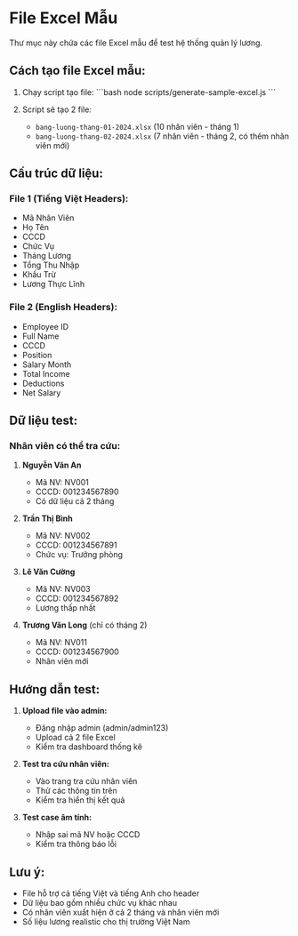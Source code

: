 # File Excel Mẫu

Thư mục này chứa các file Excel mẫu để test hệ thống quản lý lương.

## Cách tạo file Excel mẫu:

1. Chạy script tạo file:
\`\`\`bash
node scripts/generate-sample-excel.js
\`\`\`

2. Script sẽ tạo 2 file:
   - `bang-luong-thang-01-2024.xlsx` (10 nhân viên - tháng 1)
   - `bang-luong-thang-02-2024.xlsx` (7 nhân viên - tháng 2, có thêm nhân viên mới)

## Cấu trúc dữ liệu:

### File 1 (Tiếng Việt Headers):
- Mã Nhân Viên
- Họ Tên
- CCCD
- Chức Vụ
- Tháng Lương
- Tổng Thu Nhập
- Khấu Trừ
- Lương Thực Lĩnh

### File 2 (English Headers):
- Employee ID
- Full Name
- CCCD
- Position
- Salary Month
- Total Income
- Deductions
- Net Salary

## Dữ liệu test:

### Nhân viên có thể tra cứu:
1. **Nguyễn Văn An**
   - Mã NV: NV001
   - CCCD: 001234567890
   - Có dữ liệu cả 2 tháng

2. **Trần Thị Bình**
   - Mã NV: NV002
   - CCCD: 001234567891
   - Chức vụ: Trưởng phòng

3. **Lê Văn Cường**
   - Mã NV: NV003
   - CCCD: 001234567892
   - Lương thấp nhất

4. **Trương Văn Long** (chỉ có tháng 2)
   - Mã NV: NV011
   - CCCD: 001234567900
   - Nhân viên mới

## Hướng dẫn test:

1. **Upload file vào admin:**
   - Đăng nhập admin (admin/admin123)
   - Upload cả 2 file Excel
   - Kiểm tra dashboard thống kê

2. **Test tra cứu nhân viên:**
   - Vào trang tra cứu nhân viên
   - Thử các thông tin trên
   - Kiểm tra hiển thị kết quả

3. **Test case âm tính:**
   - Nhập sai mã NV hoặc CCCD
   - Kiểm tra thông báo lỗi

## Lưu ý:

- File hỗ trợ cả tiếng Việt và tiếng Anh cho header
- Dữ liệu bao gồm nhiều chức vụ khác nhau
- Có nhân viên xuất hiện ở cả 2 tháng và nhân viên mới
- Số liệu lương realistic cho thị trường Việt Nam
